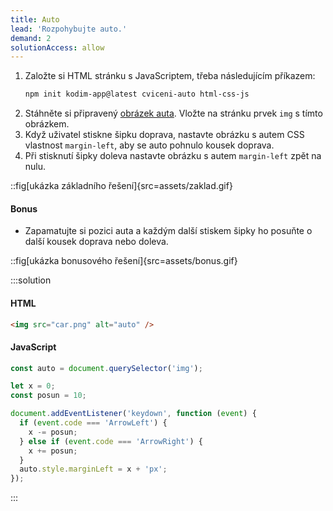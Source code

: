 ```yaml
---
title: Auto
lead: 'Rozpohybujte auto.'
demand: 2
solutionAccess: allow
---
```


1. Založte si HTML stránku s JavaScriptem, třeba následujícím příkazem:
   ```sh
   npm init kodim-app@latest cviceni-auto html-css-js
   ```
1. Stáhněte si připravený [obrázek auta](assets/car.png). Vložte na stránku prvek `img` s tímto obrázkem.
1. Když uživatel stiskne šipku doprava, nastavte obrázku s autem CSS vlastnost `margin-left`, aby se auto pohnulo kousek doprava.
1. Při stisknutí šipky doleva nastavte obrázku s autem `margin-left` zpět na nulu.

::fig[ukázka základního řešení]{src=assets/zaklad.gif}

#### Bonus

- Zapamatujte si pozici auta a každým další stiskem šipky ho posuňte o další kousek doprava nebo doleva.

::fig[ukázka bonusového řešení]{src=assets/bonus.gif}

:::solution

#### HTML

```html
<img src="car.png" alt="auto" />
```

#### JavaScript

```js
const auto = document.querySelector('img');

let x = 0;
const posun = 10;

document.addEventListener('keydown', function (event) {
  if (event.code === 'ArrowLeft') {
    x -= posun;
  } else if (event.code === 'ArrowRight') {
    x += posun;
  }
  auto.style.marginLeft = x + 'px';
});
```

:::

